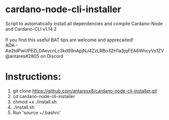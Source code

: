 # cardano-node-cli-installer
Script to automatically install all dependencies and compile Cardano-Node and Cardano-CLI v1.14.2 <br />
<br />
If you find this useful BAT tips are welcome and apprecaited!<br />
ADA - Ae2tdPwUPEZLDAevcnLc3kd99nApjNJ4ZzLRBo32H1a3jqFEA6WhcyVs1ZV <br />
@antares#2805 on Discord


# Instructions:
1. git clone https://github.com/antaresx8/cardano-node-cli-installer.git
2. cd cardano-node-cli-installer
3. chmod +x ./install.sh
4. ./install.sh
5. Run 'source ~/.bashrc'
